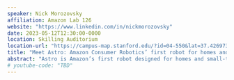 ```yaml
---
speaker: Nick Morozovsky
affiliation: Amazon Lab 126
website: "https://www.linkedin.com/in/nickmorozovsky"
date: 2023-05-12T12:30:00-0000
location: Skilling Auditorium
location-url: "https://campus-map.stanford.edu/?id=04-550&lat=37.42697371527761&lng=-122.17280664808126&zoom=18&srch=undefined"
title: "Meet Astro: Amazon Consumer Robotics’ first robot for homes and small-to-medium businesses"
abstract: "Astro is Amazon’s first robot designed for homes and small-to-medium businesses. In this talk, we will show Astro’s use cases, including home monitoring, Human Robot Interaction, and Virtual Security Guard, and share how we designed Astro for customers. Making the first prototype work is a very different problem from designing and testing robots for mass production. Design for manufacturability, repairability, and sustainability are important tenets for making robots that are easy to assemble, test, and fix. Reliability is another critical concern for mass-produced robots, we’ll describe some of the some of the extensive testing we performed to make sure that every Astro robot works for customers for years. The Mobility and Perception capabilities of Astro are what make it useful and capable in unstructured and variable environments like homes. Our software team overcame challenges to deliver these capabilities with consumer-grade sensors and compute. We’ll conclude with some of Amazon’s programs to engage with the academic community. Note: No youtube video"
# youtube-code: "TBD"
---
```

